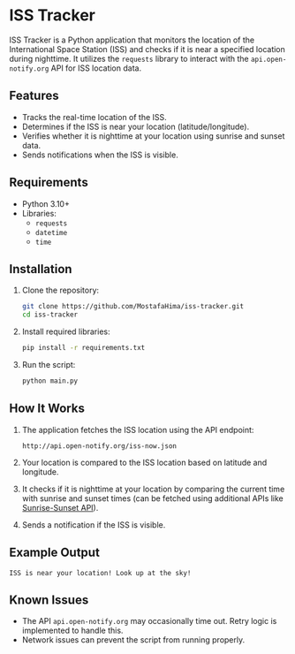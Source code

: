# ISS Tracker

ISS Tracker is a Python application that monitors the location of the International Space Station (ISS) and checks if it is near a specified location during nighttime. It utilizes the `requests` library to interact with the `api.open-notify.org` API for ISS location data.

## Features

- Tracks the real-time location of the ISS.
- Determines if the ISS is near your location (latitude/longitude).
- Verifies whether it is nighttime at your location using sunrise and sunset data.
- Sends notifications when the ISS is visible.

## Requirements

- Python 3.10+
- Libraries: 
  - `requests`
  - `datetime`
  - `time`

## Installation

1. Clone the repository:
   ```bash
   git clone https://github.com/MostafaHima/iss-tracker.git
   cd iss-tracker
   ```

2. Install required libraries:
   ```bash
   pip install -r requirements.txt
   ```

3. Run the script:
   ```bash
   python main.py
   ```

## How It Works

1. The application fetches the ISS location using the API endpoint:
   ```
   http://api.open-notify.org/iss-now.json
   ```

2. Your location is compared to the ISS location based on latitude and longitude.
3. It checks if it is nighttime at your location by comparing the current time with sunrise and sunset times (can be fetched using additional APIs like [Sunrise-Sunset API](https://sunrise-sunset.org/api)).
4. Sends a notification if the ISS is visible.

## Example Output

```plaintext
ISS is near your location! Look up at the sky!
```

## Known Issues

- The API `api.open-notify.org` may occasionally time out. Retry logic is implemented to handle this.
- Network issues can prevent the script from running properly.

